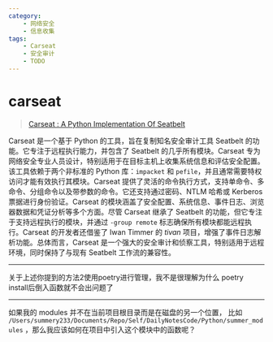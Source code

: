```yaml
---
category:
    - 网络安全
    - 信息收集
tags:
    - Carseat
    - 安全审计
    - TODO
---
```


# carseat

> [Carseat : A Python Implementation Of Seatbelt](https://kalilinuxtutorials.com/carseat/)

Carseat 是一个基于 Python 的工具，旨在复制知名安全审计工具 Seatbelt 的功能。它专注于远程执行能力，并包含了 Seatbelt 的几乎所有模块。Carseat 专为网络安全专业人员设计，特别适用于在目标主机上收集系统信息和评估安全配置。该工具依赖于两个非标准的 Python 库：`impacket` 和 `pefile`，并且通常需要特权访问才能有效执行其模块。Carseat 提供了灵活的命令执行方式，支持单命令、多命令、分组命令以及带参数的命令。它还支持通过密码、NTLM 哈希或 Kerberos 票据进行身份验证。Carseat 的模块涵盖了安全配置、系统信息、事件日志、浏览器数据和凭证分析等多个方面。尽管 Carseat 继承了 Seatbelt 的功能，但它专注于支持远程执行的模块，并通过 `-group remote` 标志确保所有模块都能远程执行。Carseat 的开发者还借鉴了 Iwan Timmer 的 *tivan* 项目，增强了事件日志解析功能。总体而言，Carseat 是一个强大的安全审计和侦察工具，特别适用于远程环境，同时保持了与现有 Seatbelt 工作流的兼容性。

---

关于上述你提到的方法2使用poetry进行管理，我不是很理解为什么 poetry install后倒入函数就不会出问题了

---

如果我的 modules 并不在当前项目根目录而是在磁盘的另一个位置， 比如 `/Users/summery233/Documents/Repo/Self/DailyNotesCode/Python/summer_modules` ，那么我应该如何在项目中引入这个模块中的函数呢？

